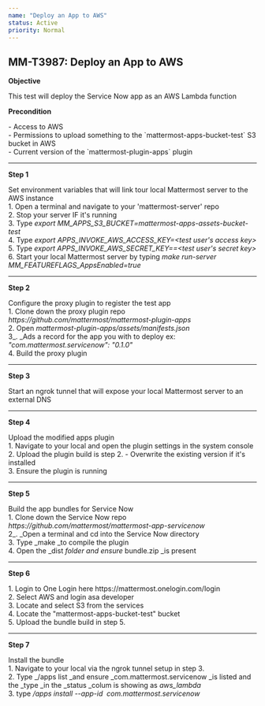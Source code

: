 ```yaml
---
name: "Deploy an App to AWS"
status: Active
priority: Normal
---
```


## MM-T3987: Deploy an App to AWS

**Objective**

This test will deploy the Service Now app as an AWS Lambda function

**Precondition**

\- Access to AWS\
\- Permissions to upload something to the \`mattermost-apps-bucket-test\` S3 bucket in AWS\
\- Current version of the \`mattermost-plugin-apps\` plugin 

---

**Step 1**

Set environment variables that will link tour local Mattermost server to the AWS instance\
1\. Open a terminal and navigate to your 'mattermost-server' repo\
2\. Stop your server IF it's running\
3\. Type _export MM\_APPS\_S3\_BUCKET=mattermost-apps-assets-bucket-test_\
4\. Type _export APPS\_INVOKE\_AWS\_ACCESS\_KEY=\<test user's access key>_\
5\. Type _export APPS\_INVOKE\_AWS\_SECRET\_KEY==\<test user's secret key>_\
6\. Start your local Mattermost server by typing _make run-server MM\_FEATUREFLAGS\_AppsEnabled=true_

---

**Step 2**

Configure the proxy plugin to register the test app\
1\. Clone down the proxy plugin repo _https\://github.com/mattermost/mattermost-plugin-apps_\
2\. Open _mattermost-plugin-apps/assets/manifests.json_\
3_. _Ads a record for the app you with to deploy ex: _"com.mattermost.servicenow": "0.1.0"_\
4\. Build the proxy plugin

---

**Step 3**

Start an ngrok tunnel that will expose your local Mattermost server to an external DNS

---

**Step 4**

Upload the modified apps plugin\
1\. Navigate to your local and open the plugin settings in the system console\
2\. Upload the plugin build is step 2. - Overwrite the existing version if it's installed\
3\. Ensure the plugin is running

---

**Step 5**

Build the app bundles for Service Now\
1\. Clone down the Service Now repo _https\://github.com/mattermost/mattermost-app-servicenow_\
2_. _Open a terminal and cd into the Service Now directory\
3\. Type _make _to compile the plugin\
4\. Open the _dist _folder and ensure_ bundle.zip _is present

---

**Step 6**

1\. Login to One Login here https\://mattermost.onelogin.com/login\
2\. Select AWS and login asa developer\
3\. Locate and select S3 from the services\
4\. Locate the "mattermost-apps-bucket-test" bucket\
5\. Upload the bundle build in step 5.

---

**Step 7**

Install the bundle\
1\. Navigate to your local via the ngrok tunnel setup in step 3.\
2\. Type _/apps list _and ensure _com.mattermost.servicenow _is listed and the _type _in the _status _colum is showing as _aws\_lambda_\
3\. type _/apps install --app-id  com.mattermost.servicenow_
